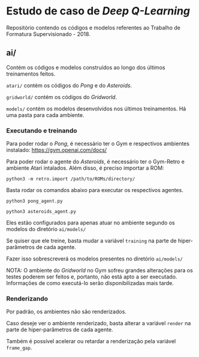 # Estudo de caso de *Deep Q-Learning*

Repositório contendo os códigos e modelos referentes ao Trabalho de Formatura Supervisionado - 2018.

## ai/

Contém os códigos e modelos construídos ao longo dos últimos treinamentos feitos.

```atari/``` contém os códigos do *Pong* e do *Asteroids*.

```gridworld/``` contém os códigos do *Gridworld*.

```models/``` contém os modelos desenvolvidos nos últimos treinamentos. Há uma pasta para cada ambiente.

### Executando e treinando

Para poder rodar o *Pong*, é necessário ter o Gym e respectivos ambientes instalado: https://gym.openai.com/docs/

Para poder rodar o agente do *Asteroids*, é necessário ter o Gym-Retro e ambiente Atari intalados.
Além disso, é preciso importar a ROM:

```
python3 -m retro.import /path/to/ROMs/directory/
```

Basta rodar os comandos abaixo para executar os respectivos agentes.

```
python3 pong_agent.py

python3 asteroids_agent.py
```

Eles estão configurados para apenas atuar no ambiente segundo os modelos do diretório ```ai/models/```

Se quiser que ele treine, basta mudar a variável ```training``` na parte de hiper-parâmetros de cada agente.

Fazer isso sobrescreverá os modelos presentes no diretório ```ai/models/```

NOTA: O ambiente do *Gridworld* no Gym sofreu grandes alterações para os testes poderem ser feitos e, portanto, não está apto a ser executado.
Informações de como executá-lo serão disponibilizadas mais tarde.

### Renderizando

Por padrão, os ambientes não são renderizados.

Caso deseje ver o ambiente renderizado, basta alterar a variável ```render``` na parte de hiper-parâmetros de cada agente.

Também é possível acelerar ou retardar a renderização pela variável ```frame_gap```.
